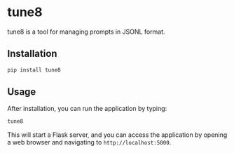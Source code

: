 # tune8

tune8 is a tool for managing prompts in JSONL format.

## Installation

```python
pip install tune8
```

## Usage

After installation, you can run the application by typing:

```python
tune8
```

This will start a Flask server, and you can access the application by opening a web browser and navigating to `http://localhost:5000`.
